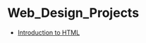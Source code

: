 # Web_Design_Projects

<ul>
    <li><a href="intro_html/index.html" target="_blank">Introduction to HTML</li>
</ul>